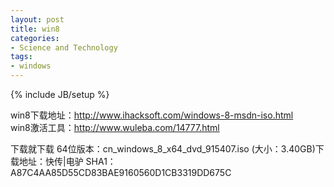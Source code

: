 ```yaml
---
layout: post
title: win8
categories:
- Science and Technology
tags:
- windows
---
```

{% include JB/setup %}

win8下载地址：<http://www.ihacksoft.com/windows-8-msdn-iso.html>  
win8激活工具：<http://www.wuleba.com/14777.html>  

下载就下载 64位版本：cn_windows_8_x64_dvd_915407.iso (大小：3.40GB)下载地址：快传|电驴  SHA1：A87C4AA85D55CD83BAE9160560D1CB3319DD675C
